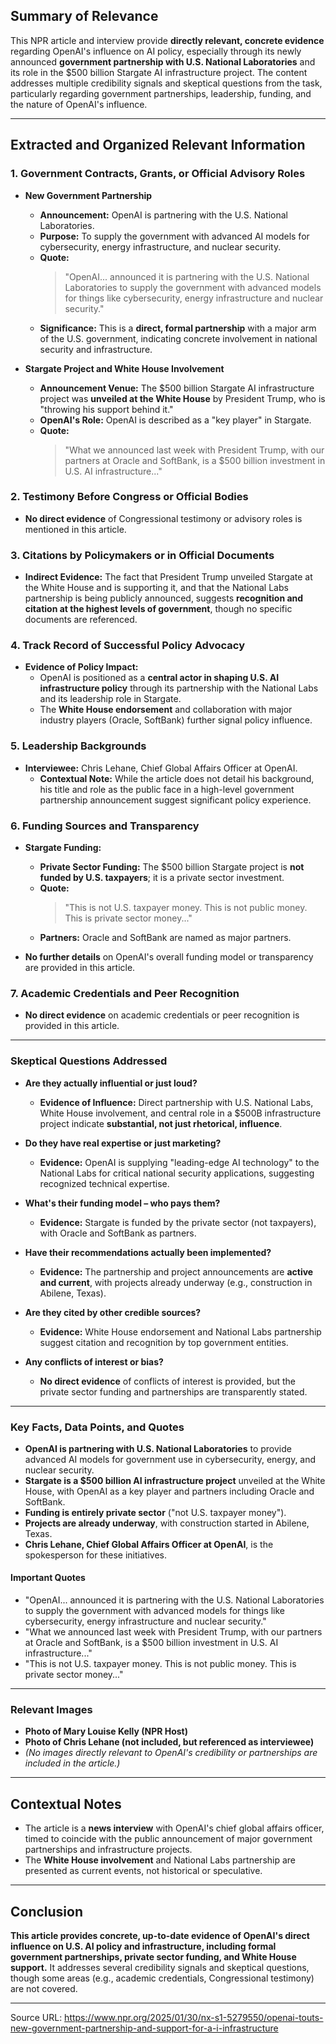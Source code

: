 ## Summary of Relevance

This NPR article and interview provide **directly relevant, concrete evidence** regarding OpenAI's influence on AI policy, especially through its newly announced **government partnership with U.S. National Laboratories** and its role in the $500 billion Stargate AI infrastructure project. The content addresses multiple credibility signals and skeptical questions from the task, particularly regarding government partnerships, leadership, funding, and the nature of OpenAI's influence.

---

## Extracted and Organized Relevant Information

### 1. Government Contracts, Grants, or Official Advisory Roles

- **New Government Partnership**
  - **Announcement:** OpenAI is partnering with the U.S. National Laboratories.
  - **Purpose:** To supply the government with advanced AI models for cybersecurity, energy infrastructure, and nuclear security.
  - **Quote:**  
    > "OpenAI... announced it is partnering with the U.S. National Laboratories to supply the government with advanced models for things like cybersecurity, energy infrastructure and nuclear security."
  - **Significance:** This is a **direct, formal partnership** with a major arm of the U.S. government, indicating concrete involvement in national security and infrastructure.

- **Stargate Project and White House Involvement**
  - **Announcement Venue:** The $500 billion Stargate AI infrastructure project was **unveiled at the White House** by President Trump, who is "throwing his support behind it."
  - **OpenAI's Role:** OpenAI is described as a "key player" in Stargate.
  - **Quote:**  
    > "What we announced last week with President Trump, with our partners at Oracle and SoftBank, is a $500 billion investment in U.S. AI infrastructure..."

### 2. Testimony Before Congress or Official Bodies

- **No direct evidence** of Congressional testimony or advisory roles is mentioned in this article.

### 3. Citations by Policymakers or in Official Documents

- **Indirect Evidence:** The fact that President Trump unveiled Stargate at the White House and is supporting it, and that the National Labs partnership is being publicly announced, suggests **recognition and citation at the highest levels of government**, though no specific documents are referenced.

### 4. Track Record of Successful Policy Advocacy

- **Evidence of Policy Impact:**
  - OpenAI is positioned as a **central actor in shaping U.S. AI infrastructure policy** through its partnership with the National Labs and its leadership role in Stargate.
  - The **White House endorsement** and collaboration with major industry players (Oracle, SoftBank) further signal policy influence.

### 5. Leadership Backgrounds

- **Interviewee:** Chris Lehane, Chief Global Affairs Officer at OpenAI.
  - **Contextual Note:** While the article does not detail his background, his title and role as the public face in a high-level government partnership announcement suggest significant policy experience.

### 6. Funding Sources and Transparency

- **Stargate Funding:**
  - **Private Sector Funding:** The $500 billion Stargate project is **not funded by U.S. taxpayers**; it is a private sector investment.
  - **Quote:**  
    > "This is not U.S. taxpayer money. This is not public money. This is private sector money..."
  - **Partners:** Oracle and SoftBank are named as major partners.

- **No further details** on OpenAI's overall funding model or transparency are provided in this article.

### 7. Academic Credentials and Peer Recognition

- **No direct evidence** on academic credentials or peer recognition is provided in this article.

---

### Skeptical Questions Addressed

- **Are they actually influential or just loud?**
  - **Evidence of Influence:** Direct partnership with U.S. National Labs, White House involvement, and central role in a $500B infrastructure project indicate **substantial, not just rhetorical, influence**.

- **Do they have real expertise or just marketing?**
  - **Evidence:** OpenAI is supplying "leading-edge AI technology" to the National Labs for critical national security applications, suggesting recognized technical expertise.

- **What's their funding model – who pays them?**
  - **Evidence:** Stargate is funded by the private sector (not taxpayers), with Oracle and SoftBank as partners.

- **Have their recommendations actually been implemented?**
  - **Evidence:** The partnership and project announcements are **active and current**, with projects already underway (e.g., construction in Abilene, Texas).

- **Are they cited by other credible sources?**
  - **Evidence:** White House endorsement and National Labs partnership suggest citation and recognition by top government entities.

- **Any conflicts of interest or bias?**
  - **No direct evidence** of conflicts of interest is provided, but the private sector funding and partnerships are transparently stated.

---

### Key Facts, Data Points, and Quotes

- **OpenAI is partnering with U.S. National Laboratories** to provide advanced AI models for government use in cybersecurity, energy, and nuclear security.
- **Stargate is a $500 billion AI infrastructure project** unveiled at the White House, with OpenAI as a key player and partners including Oracle and SoftBank.
- **Funding is entirely private sector** ("not U.S. taxpayer money").
- **Projects are already underway**, with construction started in Abilene, Texas.
- **Chris Lehane, Chief Global Affairs Officer at OpenAI**, is the spokesperson for these initiatives.

#### Important Quotes

- "OpenAI... announced it is partnering with the U.S. National Laboratories to supply the government with advanced models for things like cybersecurity, energy infrastructure and nuclear security."
- "What we announced last week with President Trump, with our partners at Oracle and SoftBank, is a $500 billion investment in U.S. AI infrastructure..."
- "This is not U.S. taxpayer money. This is not public money. This is private sector money..."

---

### Relevant Images

- **Photo of Mary Louise Kelly (NPR Host)**
- **Photo of Chris Lehane (not included, but referenced as interviewee)**
- *(No images directly relevant to OpenAI's credibility or partnerships are included in the article.)*

---

## Contextual Notes

- The article is a **news interview** with OpenAI's chief global affairs officer, timed to coincide with the public announcement of major government partnerships and infrastructure projects.
- The **White House involvement** and National Labs partnership are presented as current events, not historical or speculative.

---

## Conclusion

**This article provides concrete, up-to-date evidence of OpenAI's direct influence on U.S. AI policy and infrastructure, including formal government partnerships, private sector funding, and White House support.** It addresses several credibility signals and skeptical questions, though some areas (e.g., academic credentials, Congressional testimony) are not covered.

---

Source URL: https://www.npr.org/2025/01/30/nx-s1-5279550/openai-touts-new-government-partnership-and-support-for-a-i-infrastructure